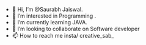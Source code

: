 - 👋 Hi, I’m @Saurabh Jaiswal.
- 👀 I’m interested in Programming .
- 🌱 I’m currently learning JAVA.
- 💞️ I’m looking to collaborate on Software developer
- 📫 How to reach me insta/ creative_sab_

<!---
Saurabh2409/Saurabh2409 is a ✨ special ✨ repository because its `README.md` (this file) appears on your GitHub profile.
You can click the Preview link to take a look at your changes.
--
